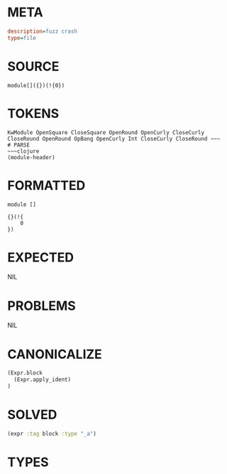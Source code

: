 # META
~~~ini
description=fuzz crash
type=file
~~~
# SOURCE
~~~roc
module[]({})(!{0})
~~~
# TOKENS
~~~text
KwModule OpenSquare CloseSquare OpenRound OpenCurly CloseCurly CloseRound OpenRound OpBang OpenCurly Int CloseCurly CloseRound ~~~
# PARSE
~~~clojure
(module-header)
~~~
# FORMATTED
~~~roc
module []

{}(!{
	0
})
~~~
# EXPECTED
NIL
# PROBLEMS
NIL
# CANONICALIZE
~~~clojure
(Expr.block
  (Expr.apply_ident)
)
~~~
# SOLVED
~~~clojure
(expr :tag block :type "_a")
~~~
# TYPES
~~~roc
~~~
